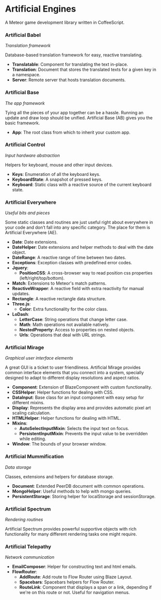 # Artificial Engines
A Meteor game development library written in CoffeeScript.

### Artificial Babel

_Translation framework_

Database-based translation framework for easy, reactive translating.

- **Translatable**: Component for translating the text in-place.
- **Translation**: Document that stores the translated texts for a given key in a namespace.
- **Server**: Remote server that hosts translation documents.

### Artificial Base

_The app framework_

Tying all the pieces of your app together can be a hassle. Running an update and draw loop should be unified. 
Artificial Base (AB) gives you the basic framework.

- **App**: The root class from which to inherit your custom app.

### Artificial Control

_Input hardware abstraction_

Helpers for keyboard, mouse and other input devices.

- **Keys**: Enumeration of all the keyboard keys.
- **KeyboardState**: A snapshot of pressed keys.
- **Keyboard**: Static class with a reactive source of the current keyboard state.

### Artificial Everywhere

_Useful bits and pieces_

Some static classes and routines are just useful right about everywhere in your code and don’t fall into any specific
category. The place for them is Artificial Everywhere (AE).

- **Date**: Date extensions.
- **DateHelper**: Date extensions and helper methods to deal with the date object.
- **DateRange**: A reactive range of time between two dates.
- **Exceptions**: Exception classes with predefined error codes.
- **Jquery**:
  - **PositionCSS**: A cross-browser way to read position css properties (left/right/top/bottom).
- **Match**: Extensions to Meteor's match patterns.
- **ReactiveWrapper**: A reactive field with extra reactivity for manual updates.
- **Rectangle**: A reactive rectangle data structure.
- **Three.js**:
  - **Color**: Extra functionality for the color class.
- **LoDash**:
  - **LetterCase**: String operations that change letter case.
  - **Math**: Math operations not available natively.
  - **NestedProperty**: Access to properties on nested objects.
  - **Urls**: Operations that deal with URL strings.

### Artificial Mirage

_Graphical user interface elements_

A great GUI is a ticket to user friendliness. Artificial Mirage provides common interface elements that you connect
into a system, specially designed to adapt to different display resolutions and aspect ratios.

- **Component**: Extension of BlazeComponent with custom functionality.
- **CSSHelper**: Helper functions for dealing with CSS.
- **DataInput**: Base class for an input component with easy setup for different mixins.
- **Display**: Represents the display area and provides automatic pixel art scaling calculation.
- **HTMLHelper**: Helper functions for dealing with HTML.
- **Mixins**:
  - **AutoSelectInputMixin**: Selects the input text on focus.
  - **PersistentInputMixin**: Prevents the input value to be overridden while editing.
- **Window**: The bounds of your browser window.

### Artificial Mummification

_Data storage_

Classes, extensions and helpers for database storage.

- **Document**: Extended PeerDB document with common operations.
- **MongoHelper**: Useful methods to help with mongo queries.
- **PersistentStorage**: Storing helper for localStorage and sessionStorage.

### Artificial Spectrum

_Rendering routines_

Artificial Spectrum provides powerful supportive objects with rich functionality for many different rendering tasks
one might require.

### Artificial Telepathy

_Network communication_

- **EmailComposer**: Helper for constructing text and html emails.
- **FlowRouter**:
  - **AddRoute**: Add route to Flow Router using Blaze Layout.
  - **Spacebars**: Spacebars helpers for Flow Router.
  - **RouteLink**: Component that displays a span or a link, depending if we're on this route or not. Useful for navigation menus.
